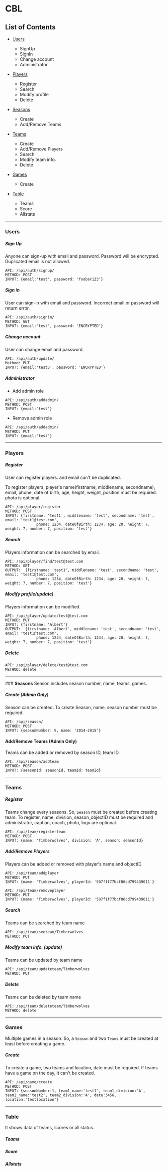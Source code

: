 
# CBL


## List of Contents
* [Users](#users)
  - SignUp
  - SignIn
  - Change account
  - Administrator

* [Players](#players)
  - Register 
  - Search
  - Modify profile
  - Delete

* [Seasons](#seasons)
  - Create
  - Add/Remove Teams

* [Teams](#teams)
  - Create
  - Add/Remove Players
  - Search
  - Modify team info.
  - Delete

* [Games](#games)
  - Create

* [Table](#table)
  - Teams
  - Score
  - Allstats



--------------------------


### <a name="users"></a>**Users**

##### Sign Up
Anyone can sign-up with email and password. 
Password will be encrypted.
Duplicated email is not allowed.

```
API: /api/auth/signup/ 
METHOD: POST
INPUT: {email:'test', password: 'foobar123'}

```

##### Sign in
User can sign-in with email and password.
Incorrect emall or password will return error.
```
API: /api/auth/signin/ 
METHOD: GET
INPUT: {email:'test', password: 'ENCRYPTED'}
```


##### Change account
User can change email and password.
```
API: /api/auth/update/
Method: PUT
INPUT: {email:'test5', password: 'ENCRYPTED'}
```

##### Administrator

* Add admin role
```
API: /api/auth/addadmin/ 
METHOD: POST 
INPUT: {email:'test'}
```
* Remove admin role
```
API: /api/auth/addadmin/ 
METHOD: PUT 
INPUT: {email:'test'}
```




-------------------------------



### <a name="players"></a>**Players**

##### Register
User can register players. and email can't be duplicated.

To register players, player's name(firstname, middlename, secondname), email, phone, date of birth, age, height, weight, position must be required.
photo is optional.

```
API: /api/player/register 
METHOD: POST
INPUT: {firstname: 'test1', middlename: 'test', secondname: 'test', email: 'test1@test.com', 
              phone: 1234, dateOfBirth: 1234, age: 20, height: 7, weight: 7, number: 7, position: 'test'}
```

##### Search
Players information can be searched by email.

```
API: /api/player/find/test@test.com
METHOD: GET
OUTPUT:  {firstname: 'test1', middlename: 'test', secondname: 'test', email: 'test1@test.com', 
              phone: 1234, dateOfBirth: 1234, age: 20, height: 7, weight: 7, number: 7, position: 'test'}
```


##### Modify profile(update)
Players information can be modified.

```
API: /api/player/update/test@test.com
METHOD: PUT
INPUT: {firstname: 'Albert'}
OUTPUT:  {firstname: 'Albert', middlename: 'test', secondname: 'test', email: 'test1@test.com', 
              phone: 1234, dateOfBirth: 1234, age: 20, height: 7, weight: 7, number: 7, position: 'test'}
```



##### Delete

```
API: /api/player/delete/test@test.com
METHOD: delete

```





---------------------------------------


###<a name="seasons"></a> **Seasons**
Season includes season number, name, teams, games.

##### Create (Admin Only)
Season can be created.
To create Season, name, season number must be required.
```
API: /api/season/
METHOD: POST
INPUT: {seasonNumber: 9, name: '2014-2015'}
```

#### Add/Remove Teams (Admin Only)
Teams can be added or removed by season ID, team ID.
```
API: /api/season/addteam
METHOD: POST 
INPUT: {seasonId: seasonId, teamId: teamId}
```




-----------------------------------------


### <a name="teams"></a>**Teams**

##### Register
Teams change every seasons. So, ``Season`` must be created before creating team.
To register, name, division, season_objectID must be required and administrator, captian, coach, photo, logo are optional.

```
API: /api/team/registerteam
METHOD: POST
INPUT: {name: 'Timberwolves', division: 'A', season: seasonId}
```


##### Add/Remove Players

Players can be added or removed with player's name and objectID.
```
API: /api/team/addplayer
METHOD: PUT
INPUT: {name: 'Timberwolves', playerId: '507f1f77bcf86cd799439011'}
```
```
API: /api/team/removeplayer
METHOD: PUT
INPUT: {name: 'Timberwolves', playerId: '507f1f77bcf86cd799439011'}
```

##### Search

Teams can be searched by team name
```
API: /api/team/seeteam/Timberwolves
METHOD: PUT
```

##### Modify team info. (update)
Teams can be updated by team name
```
API: /api/team/updateteam/Timberwolves
METHOD: PUT
```

##### Delete

Teams can be deleted by team name
```
API: /api/team/deleteteam/Timberwolves
METHOD: delete
```




----------------------------------------

### <a name="games"></a>**Games**
Multiple games in a season.
So, a ``Season`` and two ``Teams`` must be created at least before creating a game.

##### Create
To create a game, two teams and location, date must be required.
If teams have a game on the day, it can't be created.

```
API: /api/game/create
METHOD: POST
INPUT: {seasonNumber:1, team1_name:'test1', team1_division:'A', team2_name:'test2', team2_division:'A', date:3456, location:'testlocation'}
```





--------------------------------


### <a name="table"></a>**Table**
It shows data of teams, scores or all status.

##### Teams


##### Score

##### Allstats














